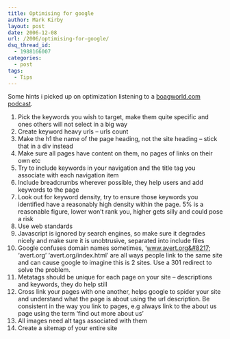```yaml
---
title: Optimising for google
author: Mark Kirby
layout: post
date: 2006-12-08
url: /2006/optimising-for-google/
dsq_thread_id:
  - 1988166007
categories:
  - post
tags:
  - Tips
---
```

Some hints i picked up on optimization listening to a <a title="Listen to the original podcast" href="http://www.boagworld.com/archives/2006/09/podcast_51_better_google_listings.html" target="_blank">boagworld.com podcast</a>.

  1. Pick the keywords you wish to target, make them quite specific and ones others will not select in a big way
  2. Create keyword heavy urls &#8211; urls count
  3. Make the h1 the name of the page heading, not the site heading &#8211; stick that in a div instead
  4. Make sure all pages have content on them, no pages of links on their own etc
  5. Try to include keywords in your navigation and the title tag you associate with each navigation item
  6. Include breadcrumbs wherever possible, they help users and add keywords to the page
  7. Look out for keyword density, try to ensure those keywords you identified have a reasonably high density within the page. 5% is a reasonable figure, lower won&#8217;t rank you, higher gets silly and could pose a risk
  8. Use web standards
  9. Javascript is ignored by search engines, so make sure it degrades nicely and make sure it is unobtrusive, separated into include files
 10. Google confuses domain names sometimes, &#8216;www.avert.org&#8217; &#8216;avert.org&#8217; &#8216;avert.org/index.html&#8217; are all ways people link to the same site and can cause google to imagine this is 2 sites. Use a 301 redirect to solve the problem.
 11. Metatags should be unique for each page on your site &#8211; descriptions and keywords, they do help still
 12. Cross link your pages with one another, helps google to spider your site and understand what the page is about using the url description. Be consistent in the way you link to pages, e.g always link to the about us page using the term &#8216;find out more about us&#8217;
 13. All images need alt tags associated with them
 14. Create a sitemap of your entire site